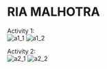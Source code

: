 # RIA MALHOTRA

Activity 1: <br />
![a1_1](https://github.com/EngRia/ECE444-F2023-Assignment1/assets/144556073/dc0fbcd9-8dc6-4494-aba4-b3c343754364)
![a1_2](https://github.com/EngRia/ECE444-F2023-Assignment1/assets/144556073/8e8f7492-62f4-424c-9aed-ba2b56a63850)

Activity 2: <br />
![a2_1](https://github.com/EngRia/ECE444-F2023-Assignment1/assets/144556073/fc1d180e-00e1-4e1e-a2cd-04c3bbffb112)
![a2_2](https://github.com/EngRia/ECE444-F2023-Assignment1/assets/144556073/90289cb4-65e1-483d-b667-38428ca880cf)
